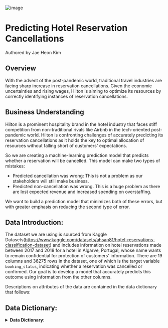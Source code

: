 ![image](https://user-images.githubusercontent.com/122312679/224463306-25ef0c20-006a-49f7-bb80-1553a6b01af4.png)

# Predicting Hotel Reservation Cancellations
Authored by Jae Heon Kim
## Overview
With the advent of the post-pandemic world, traditional travel industries are facing sharp increase in reservation cancellations. Given the economic uncertainties and rising wages, Hilton is aiming to optimize its resources by correctly identifying instances of reservation cancellations.
## Business Understanding
Hilton is a prominent hospitality brand in the hotel industry that faces stiff competition from non-traditional rivals like Airbnb in the tech-oriented post-pandemic world. Hilton is confronting challenges of accurately predicting its reservation cancellations as it holds the key to optimal allocation of resources without falling short of customers' expectations. 


So we are creating a machine-learning prediction model that predicts whether a reservation will be cancelled. This model can make two types of mistakes:
- Predicted cancellation was wrong: This is not a problem as our stakeholders will still make business.
- Predicted non-cancellation was wrong. This is a huge problem as there are lost expected revenue and increased spending on overstaffing.

We want to build a prediction model that minimizes both of these errors, but with greater emphasis on reducing the second type of error.

## Data Introduction:

The dataset we are using is sourced from Kaggle Datasets(https://www.kaggle.com/datasets/ahsan81/hotel-reservations-classification-dataset) and includes information on hotel reservations made between 2017 and 2018 for a hotel in Algarve, Portugal, whose name wants to remain confidential for protection of customers' information. There are 19 columns and 36275 rows in the dataset, one of which is the target variable `booking_status`, indicating whether a reservation was cancelled or confirmed. Our goal is to develop a model that accurately predicts this outcome using information from the other columns.

Descriptions on attributes of the data are contained in the data dictionary that follows:

## Data Dictionary:
<details>
  <summary><strong>Data Dictionary:</strong></summary>
Booking_ID: unique identifier of each booking

no_of_adults: Number of adults

no_of_children: Number of Children

no_of_weekend_nights: Number of weekend nights (Saturday or Sunday) the guest stayed or booked to stay at the hotel

no_of_week_nights: Number of week nights (Monday to Friday) the guest stayed or booked to stay at the hotel

type_of_meal_plan: Type of meal plan booked by the customer:

required_car_parking_space: Does the customer require a car parking space? (0 - No, 1- Yes)

room_type_reserved: Type of room reserved by the customer. The values are ciphered (encoded) by INN Hotels.

lead_time: Number of days between the date of booking and the arrival date

arrival_year: Year of arrival date

arrival_month: Month of arrival date

arrival_date: Date of the month

market_segment_type: Market segment designation.

repeated_guest: Is the customer a repeated guest? (0 - No, 1- Yes)

no_of_previous_cancellations: Number of previous bookings that were canceled by the customer prior to the current booking

no_of_previous_bookings_not_canceled: Number of previous bookings not canceled by the customer prior to the current booking

avg_price_per_room: Average price per day of the reservation; prices of the rooms are dynamic. (in euros)

no_of_special_requests: Total number of special requests made by the customer (e.g. high floor, view from the room, etc)

booking_status: Flag indicating if the booking was canceled or not.

</details>

